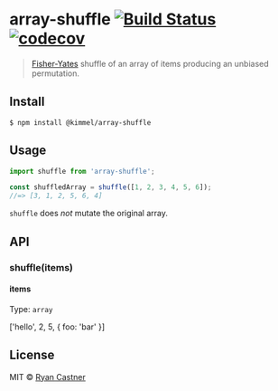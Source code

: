 # array-shuffle [![Build Status](https://travis-ci.org/audiolion/array-shuffle.svg?branch=master)](https://travis-ci.org/audiolion/array-shuffle) [![codecov](https://codecov.io/gh/audiolion/array-shuffle/badge.svg?branch=master)](https://codecov.io/gh/audiolion/array-shuffle?branch=master)

> [Fisher-Yates](https://en.wikipedia.org/wiki/Fisher%E2%80%93Yates_shuffle) shuffle of an array of items producing an unbiased permutation.

## Install

```
$ npm install @kimmel/array-shuffle
```

## Usage

```js
import shuffle from 'array-shuffle';

const shuffledArray = shuffle([1, 2, 3, 4, 5, 6]);
//=> [3, 1, 2, 5, 6, 4]
```

`shuffle` does _not_ mutate the original array.

## API

### shuffle(items)

#### items

Type: `array`

['hello', 2, 5, { foo: 'bar' }]

## License

MIT © [Ryan Castner](https://kimmel.com)
